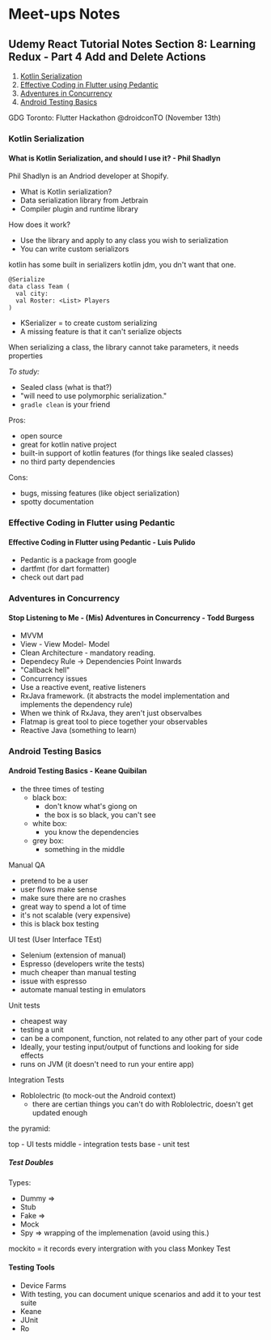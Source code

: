 # Meet-ups Notes

## Udemy React Tutorial Notes Section 8: Learning Redux - Part 4 Add and Delete Actions

1. [ Kotlin Serialization ](#kotlin-serialization)
2. [ Effective Coding in Flutter using Pedantic ](#effective-coding-in-flutter-using-pedantic)
3. [ Adventures in Concurrency ](#adventures-in-concurrecy)
4. [ Android Testing Basics ](#andriod-testing-basics)


GDG Toronto: Flutter Hackathon
@droidconTO (November 13th)

<a data="kotlin-serialization"></a>

### **Kotlin Serialization**

#### What is Kotlin Serialization, and should I use it? -  Phil Shadlyn

Phil Shadlyn is an Andriod developer at Shopify. 

- What is Kotlin serialization?
- Data serialization library from Jetbrain
- Compiler plugin and runtime library

How does it work?
- Use the library and apply to any class you wish to serialization
- You can write custom serializors

kotlin has some built in serializers
kotlin jdm, you dn't want that one.

```
@Serialize
data class Team (
  val city:
  val Roster: <List> Players
)
```

- KSerializer = to create custom serializing
- A missing feature is that it can't serialize objects

When serializing a class, the library cannot take parameters, it needs properties

_To study:_ 
- Sealed class (what is that?)
- "will need to use polymorphic serialization."
- `gradle clean` is your friend

Pros:
- open source
- great for kotlin native project
- built-in support of kotlin features (for things like sealed classes)
- no third party dependencies

Cons:
- bugs, missing features (like object serialization)
- spotty documentation

<a data="effective-coding-in-flutter-using-pedantic"></a>

### **Effective Coding in Flutter using Pedantic**
#### Effective Coding in Flutter using Pedantic - Luis Pulido

- Pedantic is a package from google
- dartfmt (for dart formatter)
- check out dart pad

<a data="adventures-in-concurrecy"></a>

### **Adventures in Concurrency**

#### Stop Listening to Me - (Mis) Adventures in Concurrency - Todd Burgess

- MVVM
- View - View Model- Model
- Clean Architecture - mandatory reading.
- Dependecy Rule -> Dependencies Point Inwards
- "Callback hell"
- Concurrency issues
- Use a reactive event, reative listeners
- RxJava framework. (it abstracts the model implementation and implements the dependency rule)
- When we think of RxJava, they aren't just observalbes
- Flatmap is great tool to piece together your observables
- Reactive Java (something to learn)

<a data="andriod-testing-basics"></a>

### **Android Testing Basics**

#### Android Testing Basics - Keane Quibilan

- the three times of testing
  - black box:
    - don't know what's giong on
    - the box is so black, you can't see
  - white box:
    - you know the dependencies
  - grey box:
    - something in the middle

Manual QA
  - pretend to be a user
  - user flows make sense
  - make sure there are no crashes
  - great way to spend a lot of time
  - it's not scalable (very expensive)
  - this is black box testing

UI test (User Interface TEst)
  - Selenium (extension of manual)
  - Espresso (developers write the tests)
  - much cheaper than manual testing
  - issue with espresso
  - automate manual testing in emulators

Unit tests
  - cheapest way
  - testing a unit
  - can be a component, function, not related to any other part of your code
  - Ideally, your testing input/output of functions and looking for side effects
  - runs on JVM (it doesn't need to run your entire app)

Integration Tests
  - Roblolectric (to mock-out the Android context)
    - there are certian things you can't do with Roblolectric, doesn't get updated enough

the pyramid:

top - UI tests
middle - integration tests
base - unit test

##### Test Doubles
 
Types:
- Dummy =>
- Stub
- Fake => 
- Mock
- Spy => wrapping of the implemenation (avoid using this.)

mockito = it records every intergration with you class
Monkey Test

#### Testing Tools

- Device Farms
- With testing, you can document unique scenarios and add it to your test suite
- Keane 
- JUnit
- Ro